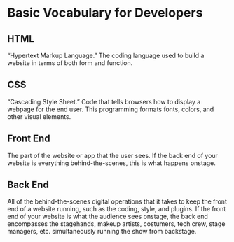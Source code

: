 # Basic Vocabulary for Developers

## HTML

“Hypertext Markup Language.” The coding language used to build a website in terms of both form and function.

## CSS

“Cascading Style Sheet.” Code that tells browsers how to display a webpage for the end user. This programming formats fonts, colors, and other visual elements.

## Front End

The part of the website or app that the user sees. If the back end of your website is everything behind-the-scenes, this is what happens onstage.

## Back End

All of the behind-the-scenes digital operations that it takes to keep the front end of a website running, such as the coding, style, and plugins. If the front end of your website is what the audience sees onstage, the back end encompasses the stagehands, makeup artists, costumers, tech crew, stage managers, etc. simultaneously running the show from backstage.
